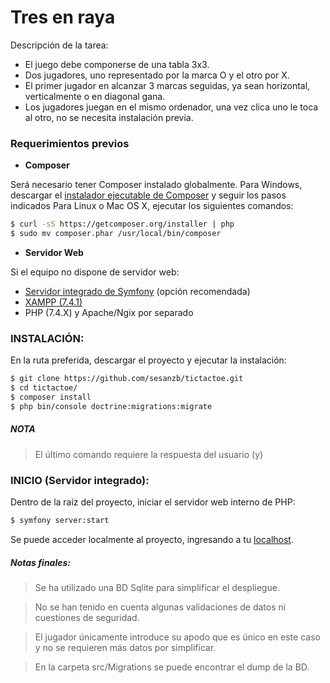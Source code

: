 # Tres en raya

Descripción de la tarea:
- El juego debe componerse de una tabla 3x3.
- Dos jugadores, uno representado por la marca O y el otro por X.
- El primer jugador en alcanzar 3 marcas seguidas, ya sean horizontal, verticalmente o en diagonal gana.
- Los jugadores juegan en el mismo ordenador, una vez clica uno le toca al otro, no se necesita instalación previa.
 

### Requerimientos previos

* **Composer**

Será necesario tener Composer instalado globalmente.
Para Windows, descargar el [instalador ejecutable de Composer](https://getcomposer.org/download) y seguir los pasos indicados
Para Linux o Mac OS X, ejecutar los siguientes comandos:

```bash
$ curl -sS https://getcomposer.org/installer | php
$ sudo mv composer.phar /usr/local/bin/composer
```

* **Servidor Web**

Si el equipo no dispone de servidor web:

* [Servidor integrado de Symfony](https://symfony.com/doc/current/setup/built_in_web_server.html) (opción recomendada)
* [XAMPP (7.4.1)](https://www.apachefriends.org/es/download.html) 
* PHP (7.4.X) y Apache/Ngix por separado


### INSTALACIÓN:

En la ruta preferida, descargar el proyecto y ejecutar la instalación:

```bash
$ git clone https://github.com/sesanzb/tictactoe.git
$ cd tictactoe/
$ composer install
$ php bin/console doctrine:migrations:migrate
```
##### NOTA ##### 
> El último comando requiere la respuesta del usuario (y)

### INICIO (Servidor integrado):

Dentro de la raíz del proyecto, iniciar el servidor web interno de PHP:

```bash
$ symfony server:start
```
Se puede acceder localmente al proyecto, ingresando a tu [localhost](http://localhost:8000).



##### Notas finales: #####

> Se ha utilizado una BD Sqlite para simplificar el despliegue.

> No se han tenido en cuenta algunas validaciones de datos ni cuestiones de seguridad.

> El jugador únicamente introduce su apodo que es único en este caso y no se requieren más datos por simplificar.

> En la carpeta src/Migrations se puede encontrar el dump de la BD.

